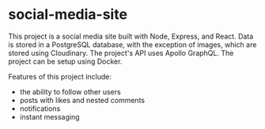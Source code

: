# social-media-site

This project is a social media site built with Node, Express, and React. Data is stored in a PostgreSQL database, with the exception of images, which are stored using Cloudinary. The project's API uses Apollo GraphQL.
The project can be setup using Docker. 

Features of this project include:
- the ability to follow other users
- posts with likes and nested comments
- notifications
- instant messaging
